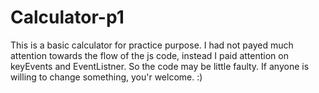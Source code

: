 # Calculator-p1
This is a basic calculator for practice purpose. 
I had not payed much attention towards the flow of the js code, instead I paid attention on keyEvents and EventListner. So the code may be little faulty.
If anyone is willing to change something, you'r welcome. :)
